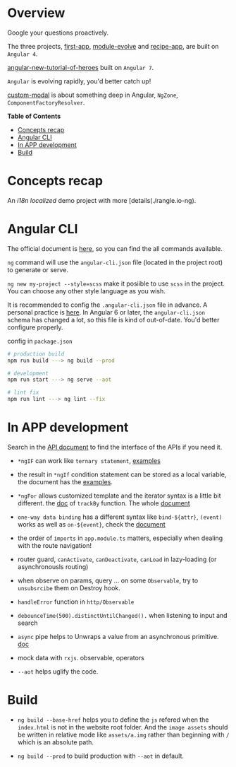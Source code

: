 # Overview

Google your questions proactively.

The three projects, [first-app](./first-app), [module-evolve](./module-evolve) and [recipe-app](./recipe-app), are built on `Angular 4`.

[angular-new-tutorial-of-heroes](./angular-new-tour-of-heroes) built on `Angular 7`.

`Angular` is evolving rapidly, you'd better catch up!

[custom-modal](./custom-modal) is about something deep in Angular, `NgZone`, ` ComponentFactoryResolver`.

<!-- START doctoc generated TOC please keep comment here to allow auto update -->
<!-- DON'T EDIT THIS SECTION, INSTEAD RE-RUN doctoc TO UPDATE -->

**Table of Contents**

- [Concepts recap](#concepts-recap)
- [Angular CLI](#angular-cli)
- [In APP development](#in-app-development)
- [Build](#build)

<!-- END doctoc generated TOC please keep comment here to allow auto update -->

# Concepts recap

An _i18n localized_ demo project with more [details(./rangle.io-ng).

# Angular CLI

The official document is [here](https://github.com/angular/angular-cli/wiki), so you can find the all commands available.

`ng` command will use the `angular-cli.json` file (located in the project root) to generate or serve.

`ng new my-project --style=scss` make it posiible to use `scss` in the project. You can choose any other style language as you wish.

It is recommended to config the `.angular-cli.json` file in advance. A personal practice is [here](./angular-cli.json). In Angular 6 or later, the `angular-cli.json` schema has changed a lot, so this file is kind of out-of-date. You'd better configure properly.

config in `package.json`

```bash
# production build
npm run build ---> ng build --prod

# development
npm run start ---> ng serve --aot

# lint fix
npm run lint ---> ng lint --fix
```

# In APP development

Search in the [API document](https://angular.io/api/) to find the interface of the APIs if you need it.

- `*ngIF` can work like `ternary statement`, [examples](https://angular.io/api/common/NgIf)

- the result in `*ngIf` condition statement can be stored as a local variable, the document has the [examples](https://angular.io/api/common/NgIf).

- `*ngFor` allows customized template and the iterator syntax is a little bit different. the [doc](https://angular.io/api/core/TrackByFunction) of `trackBy` function. The whole [document](https://angular.io/api/common/NgForOf)

- `one-way data binding` has a different syntax like `bind-${attr}`, `(event)` works as well as `on-${event}`, check the [document](https://angular.io/guide/template-syntax#binding-syntax-an-overview)

- the order of `imports` in `app.module.ts` matters, especially when dealing with the route navigation!

- router guard, `canActivate`, `canDeactivate`, `canLoad` in lazy-loading (or asynchronousls routing)

- when observe on params, query ... on some `Observable`, try to `unsubsrcibe` them on Destroy hook.

- `handleError` function in `http/Observable`

- `debounceTime(500).distinctUntilChanged().` when listening to input and search

- `async` pipe helps to Unwraps a value from an asynchronous primitive. [doc](https://angular.io/api/common/AsyncPipe)

- mock data with `rxjs`. observable, operators

- `--aot` helps uglify the code.

# Build

- `ng build --base-href` helps you to define the `js` refered when the `index.html` is not in the website root folder. And the `image assets` should be written in relative mode like `assets/a.img` rather than beginning with `/` which is an absolute path.

- `ng build --prod` to build production with `--aot` in default.
